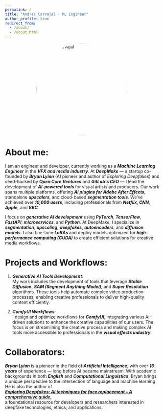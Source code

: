 ```yaml
---
permalink: /
title: "Andres Carvajal - ML Engineer"
author_profile: true
redirect_from: 
  - /about/
  - /about.html
---
```


<div style="display: flex; justify-content: center; margin-bottom: 20px;">
  <img src="{{ '/images/me.jpeg' | relative_url }}" alt="Andres Carvajal" style="width:300px; height:300px; border-radius:50%; object-fit:cover;" />
</div>

About me:
======
I am an engineer and developer, currently working as a **_Machine Learning Engineer_** in the **_VFX and media industry_**. At **_DeepMake_** — a startup co-founded by **_Bryan Lyion_** (AI pioneer and author of *Exploring Deepfakes*) and seed-backed by **_Open Core Ventures_** and **_GitLab's CEO_** — I lead the development of **_AI-powered tools_** for visual artists and producers. Our work spans multiple platforms, offering **_AI plugins for Adobe After Effects_**, standalone **_upscalers_**, and cloud-based **_segmentation tools_**. We’ve achieved over **_10,000 users_**, including professionals from **_Netflix, CNN, Apple,_** and **_BBC_**.

I focus on **_generative AI development_** using **_PyTorch_**, **_TensorFlow_**, **_FastAPI_**, **_microservices_**, and **_Python_**. At DeepMake, I specialize in **_segmentation_**, **_upscaling_**, **_deepfakes_**, **_autoencoders_**, and **_diffusion models_**. I also fine-tune **_LoRAs_** and deploy models optimized for **_high-performance computing (CUDA)_** to create efficient solutions for creative media workflows.

Projects and Workflows:
======
1. **_Generative AI Tools Development_**:  
My work includes the development of tools that leverage **_Stable Diffusion_**, **_SAM (Segment Anything Model)_**, and **_Super Resolution_** algorithms. These tools help automate complex video production processes, enabling creative professionals to deliver high-quality content efficiently.

2. **_ComfyUI Workflows_**:  
I design and optimize workflows for **_ComfyUI_**, integrating various AI-driven solutions to enhance the creative capabilities of our users. The focus is on streamlining the creative process and making complex AI tools more accessible to professionals in the **_visual effects industry_**.

Collaborators:
======
**_Bryan Lyion_** is a pioneer in the field of **_Artificial Intelligence_**, with over **_15 years_** of experience — long before AI became mainstream. With academic backgrounds in both **_English_** and **_Computational Linguistics_**, Bryan brings a unique perspective to the intersection of language and machine learning. He is also the author of  
<a href="https://www.amazon.com/Exploring-Deepfakes-techniques-replacement-comprehensive-ebook/dp/B0BP7Q8PFS" target="_blank"><strong><em>Exploring Deepfakes: AI techniques for face replacement – A comprehensive guide</em></strong></a>,  
a foundational resource for developers and researchers interested in deepfake technologies, ethics, and applications.

<style>
  .page__footer,
  .author__urls-wrapper {
    margin-top: 0px !important;
    padding-top: 0px !important;
    padding-bottom: 0px !important;
    margin-bottom: 0px !important;
  }

  .page__content {
    margin-bottom: 0px !important;
    padding-bottom: 0px !important;
  }

  .page__content p {
    text-align: justify;
  }
</style>
